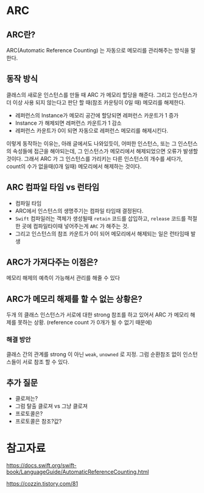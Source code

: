 # ARC
## ARC란?
ARC(Automatic Reference Counting) 는 자동으로 메모리를 관리해주는 방식을 말한다.

## 동작 방식
클래스의 새로운 인스턴스를 만들 때 ARC 가 메모리 할당을 해준다. 
그리고 인스턴스가 더 이상 사용 되지 않는다고 판단 할 때(참조 카운팅이 0일 때) 메모리를 해제한다. 
- 레퍼런스의 Instance가 메모리 공간에 할당되면 레퍼런스 카운트가 1 증가
- Instance 가 해제되면 레퍼런스 카운트가 1 감소
- 레퍼런스 카운트가 0이 되면 자동으로 레퍼런스 메모리를 해제시킨다.

이렇게 동작하는 이유는, 아래 글에서도 나와있듯이, 어떠한 인스턴스, 또는 그 인스턴스의 속성들에 접근을 해야되는데, 그 인스턴스가 메모리에서 해제되었으면 오류가 발생할것이다. 
그래서 ARC 가 그 인스턴스를 가리키는 다른 인스턴스의 개수를 세다가, count의 수가 없을때(0개 일때) 메모리에서 해제하는 것이다.

## ARC 컴파일 타임 vs 런타임 
- 컴파일 타임
- ARC에서 인스턴스의 생명주기는 컴파일 타임때 결정된다.
- `Swift` 컴파일러는 객체가 생성될때 `retain` 코드를 삽입하고, `release` 코드를 적절한 곳에 컴파일타이때 넣어주는게 `ARC` 가 해주는 것.
- 그리고 인스턴스의 참조 카운트가 0이 되어 메모리에서 해제되는 일은 런타임때 발생

## ARC가 가져다주는 이점은?
메모리 해제의 예측이 가능해서 관리를 해줄 수 있다

## ARC가 메모리 해제를 할 수 없는 상황은?
두개 의 클래스 인스턴스가 서로에 대한 strong 참조를 하고 있어서 ARC 가 메모리 해제를 못하는 상황. 
(reference count 가 0개가 될 수 없기 때문에)

### 해결 방안
클래스 간의 관계를 strong 이 아닌 `weak`, `unowned` 로 지정. 그럼 순환참조 없이 인스턴스들이 서로 참조 할 수 있다.

## 추가 질문
- 클로져는?
- 그럼 탈출 클로져 vs 그냥 클로져
- 프로토콜은?
- 프로토콜은 참조?값?

# 참고자료
https://docs.swift.org/swift-book/LanguageGuide/AutomaticReferenceCounting.html

https://cozzin.tistory.com/81
